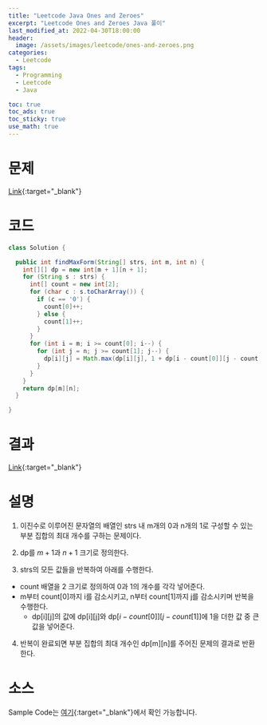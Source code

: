 ```yaml
---
title: "Leetcode Java Ones and Zeroes"
excerpt: "Leetcode Ones and Zeroes Java 풀이"
last_modified_at: 2022-04-30T18:00:00
header:
  image: /assets/images/leetcode/ones-and-zeroes.png
categories:
  - Leetcode
tags:
  - Programming
  - Leetcode
  - Java

toc: true
toc_ads: true
toc_sticky: true
use_math: true
---
```

# 문제
[Link](https://leetcode.com/problems/ones-and-zeroes/){:target="_blank"}

# 코드
```java
class Solution {

  public int findMaxForm(String[] strs, int m, int n) {
    int[][] dp = new int[m + 1][n + 1];
    for (String s : strs) {
      int[] count = new int[2];
      for (char c : s.toCharArray()) {
        if (c == '0') {
          count[0]++;
        } else {
          count[1]++;
        }
      }
      for (int i = m; i >= count[0]; i--) {
        for (int j = n; j >= count[1]; j--) {
          dp[i][j] = Math.max(dp[i][j], 1 + dp[i - count[0]][j - count[1]]);
        }
      }
    }
    return dp[m][n];
  }

}
```

# 결과
[Link](https://leetcode.com/submissions/detail/690123202/){:target="_blank"}

# 설명
1. 이진수로 이루어진 문자열의 배열인 strs 내 m개의 0과 n개의 1로 구성할 수 있는 부분 집합의 최대 개수를 구하는 문제이다.

2. dp를 $m + 1$과 $n + 1$ 크기로 정의한다.

3. strs의 모든 값들을 반복하여 아래를 수행한다.
- count 배열을 2 크기로 정의하여 0과 1의 개수를 각각 넣어준다.
- m부터 count[0]까지 i를 감소시키고, n부터 count[1]까지 j를 감소시키며 반복을 수행한다.
  - dp[i][j]의 값에 dp[i][j]와 dp[$i - count[0]$][$j - count[1]$]에 1을 더한 값 중 큰 값을 넣어준다.

4. 반복이 완료되면 부분 집합의 최대 개수인 dp[m][n]를 주어진 문제의 결과로 반환한다.

# 소스
Sample Code는 [여기](https://github.com/GracefulSoul/leetcode/blob/master/src/main/java/gracefulsoul/problems/OnesAndZeroes.java){:target="_blank"}에서 확인 가능합니다.